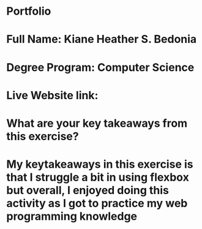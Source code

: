 # Portfolio


# Full Name: Kiane Heather S. Bedonia
# Degree Program: Computer Science
# Live Website link: 
# What are your key takeaways from this exercise?
# My keytakeaways in this exercise is that I struggle a bit in using flexbox but overall, I enjoyed doing this activity as I got to practice my web programming knowledge
